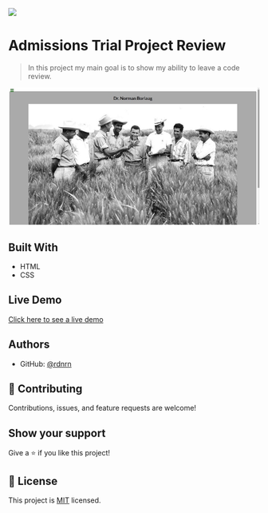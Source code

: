 ![](https://img.shields.io/badge/Microverse-blueviolet)

# Admissions Trial Project Review

> In this project my main goal is to show my ability to leave a code review.

<img src="project-demonstration.jpg">

## Built With

- HTML
- CSS

## Live Demo

[Click here to see a live demo](https://raw.githack.com/rdnrn/trial-review/review-branch/index.html)

## Authors

- GitHub: [@rdnrn](https://github.com/rdnrn)

## 🤝 Contributing

Contributions, issues, and feature requests are welcome!

## Show your support

Give a ⭐️ if you like this project!

## 📝 License

This project is [MIT](./MIT.md) licensed.